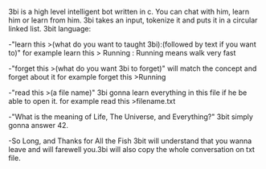 3bi is a high level intelligent bot written in c. You can chat with him, learn him or learn from him. 3bi takes an input, tokenize it and puts it in a  circular linked list. 
3bit language:

-"learn this >(what do you want to taught 3bi):(followed by text if you want to)"
for example learn this > Running : Running means walk very fast

-"forget this >(what do you want 3bi to forget)" will match the concept and 
forget about it
for example forget this >Running

-"read this >(a file name)" 3bi gonna learn everything in this file if he be 
able to open it.
for example read this >filename.txt 

-"What is the meaning of Life, The Universe, and Everything?" 3bit simply gonna
answer 42.

-So Long, and Thanks for All the Fish   3bit will understand that you wanna leave
and will farewell you.3bi will also copy the whole conversation on txt file.  
